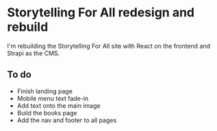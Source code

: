 # Storytelling For All redesign and rebuild

I'm rebuilding the Storytelling For All site with React on the frontend and Strapi as the CMS.

## To do 
 
* Finish landing page
* Mobile menu text fade-in 
* Add text onto the main image
* Build the books page
* Add the nav and footer to all pages